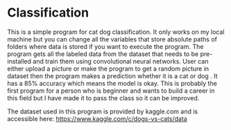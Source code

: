 # Classification 
This is a simple program for cat dog classification. It only works on my local machine but you can change all the variables that store absolute paths of folders where data is stored if you want to execute the program. The program gets all the labeled data from the dataset that needs to be pre-installed and train them using convolutional neural networks. User can either upload a picture or make the program to get a random picture in dataset then the program makes a prediction whether it is a cat or dog . It has a 85% accuracy which means the model is okay. This is probably the first program for a person who is beginner and wants to build a career in this field but I have made it to pass the class so it can be improved.             

The dataset used in this program is provided by kaggle.com and is accessible here: https://www.kaggle.com/c/dogs-vs-cats/data 
